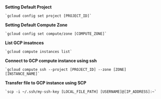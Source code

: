 **Setting Default Project**

    `gcloud config set project [PROJECT_ID]`

**Setting Default Compute Zone**

    `gcloud config set compute/zone [COMPUTE_ZONE]`

**List GCP insatnces**

    `gcloud compute instances list`

**Connect to GCP compute instance using ssh**

    `gcloud compute ssh --project [PROJECT_ID] --zone [ZONE] [INSTANCE_NAME]`

**Transfer file to GCP instance using SCP**

    `scp -i ~/.ssh/my-ssh-key [LOCAL_FILE_PATH] [USERNAME]@[IP_ADDRESS]:~`


